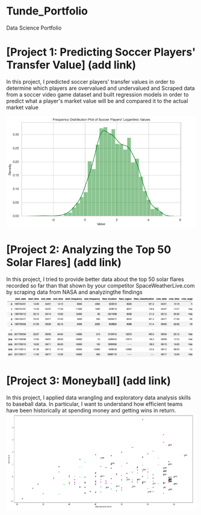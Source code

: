 # Tunde_Portfolio
Data Science Portfolio

# [Project 1: Predicting Soccer Players' Transfer Value] (add link)
In this project, I predicted soccer players' transfer values in order to determine which players are overvalued and undervalued and Scraped data from a soccer video game dataset and built regression models in order to predict what a player's market value will be and compared it to the actual market value

![](https://github.com/TundeRockson/Tunde_Portfolio/blob/main/images/Screen%20Shot%202022-08-29%20at%204.18.30%20PM.png)

# [Project 2: Analyzing the Top 50 Solar Flares] (add link)
In this project, I tried to provide better data about the top 50 solar flares recorded so far than that shown by your competitor SpaceWeatherLive.com by scraping data from NASA and analyzingthe findings
![](https://github.com/TundeRockson/Tunde_Portfolio/blob/main/images/Screen%20Shot%202022-08-29%20at%204.18.02%20PM.png)

# [Project 3: Moneyball] (add link)
In this project, I applied data wrangling and exploratory data analysis skills to baseball data. In particular, I want to understand how efficient teams have been historically at spending money and getting wins in return.
![](https://github.com/TundeRockson/Tunde_Portfolio/blob/main/images/Screen%20Shot%202022-08-29%20at%204.17.23%20PM.png)
